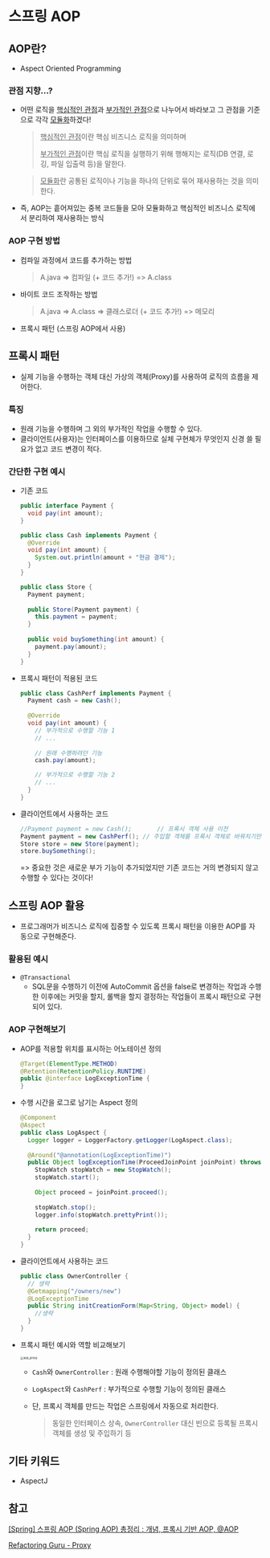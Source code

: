 # 스프링 AOP

## AOP란?

- Aspect Oriented Programming



### 관점 지향...?

- 어떤 로직을 <u>핵심적인 관점</u>과 <u>부가적인 관점</u>으로 나누어서 바라보고 그 관점을 기준으로 각각 <u>모듈화</u>하겠다!

  > <u>핵심적인 관점</u>이란 핵심 비즈니스 로직을 의미하며
  >
  > <u>부가적인 관점</u>이란 핵심 로직을 실행하기 위해 행해지는 로직(DB 연결, 로깅, 파일 입출력 등)을 말한다.

  > <u>모듈화</u>란 공통된 로직이나 기능을 하나의 단위로 묶어 재사용하는 것을 의미한다.

- 즉, AOP는 흩어져있는 중복 코드들을 모아 모듈화하고 핵심적인 비즈니스 로직에서 분리하여 재사용하는 방식



### AOP 구현 방법

- 컴파일 과정에서 코드를 추가하는 방법

  > A.java => 컴파일 (+ 코드 추가!) => A.class

- 바이트 코드 조작하는 방법

  > A.java => A.class => 클래스로더 (+ 코드 추가!) => 메모리

- 프록시 패턴 (스프링 AOP에서 사용)

 

## 프록시 패턴

- 실제 기능을 수행하는 객체 대신 가상의 객체(Proxy)를 사용하여 로직의 흐름을 제어한다.



### 특징

- 원래 기능을 수행하며 그 외의 부가적인 작업을 수행할 수 있다.
- 클라이언트(사용자)는 인터페이스를 이용하므로 실체 구현체가 무엇인지 신경 쓸 필요가 없고 코드 변경이 적다.



### 간단한 구현 예시

- 기존 코드

  ```java
  public interface Payment {
  	void pay(int amount);
  }
  ```

  ```java
  public class Cash implements Payment {
  	@Override
    void pay(int amount) {
      System.out.println(amount + "현금 결제");
    }
  }
  ```

  ```java
  public class Store {
  	Payment payment;
    
    public Store(Payment payment) {
      this.payment = payment;
    }
    
    public void buySomething(int amount) {
      payment.pay(amount);
    }
  }
  ```

- 프록시 패턴이 적용된 코드

  ```java
  public class CashPerf implements Payment {
    Payment cash = new Cash();
    
    @Override
    void pay(int amount) {
      // 부가적으로 수행할 기능 1
      // ...
      
      // 원래 수행하려던 기능
      cash.pay(amount);
  
      // 부가적으로 수행할 기능 2
      // ... 
    }
  }
  ```

- 클라이언트에서 사용하는 코드

  ```java
  //Payment payment = new Cash();		// 프록시 객체 사용 이전
  Payment payment = new CashPerf(); // 주입할 객체를 프록시 객체로 바꿔치기만 하면 된다!
  Store store = new Store(payment);
  store.buySomething();
  ```

  => 중요한 것은 새로운 부가 기능이 추가되었지만 기존 코드는 거의 변경되지 않고 수행할 수 있다는 것이다!



## 스프링 AOP 활용

- 프로그래머가 비즈니스 로직에 집중할 수 있도록 프록시 패턴을 이용한 AOP를 자동으로 구현해준다.



### 활용된 예시

- `@Transactional`
  - SQL문을 수행하기 이전에 AutoCommit 옵션을 false로 변경하는 작업과 수행한 이후에는 커밋을 할지, 롤백을 할지 결정하는 작업들이 프록시 패턴으로 구현되어 있다.

 

### AOP 구현해보기

- AOP를 적용할 위치를 표시하는 어노테이션 정의

  ```java
  @Target(ElementType.METHOD)
  @Retention(RetentionPolicy.RUNTIME)
  public @interface LogExceptionTime {
  }
  ```

- 수행 시간을 로그로 남기는 Aspect 정의

  ```java
  @Component
  @Aspect
  public class LogAspect {
    Logger logger = LoggerFactory.getLogger(LogAspect.class);
    
    @Around("@annotation(LogExceptionTime)")
    public Object logExceptionTime(ProceedJoinPoint joinPoint) throws Throwable {
      StopWatch stopWatch = new StopWatch();
      stopWatch.start();
      
      Object proceed = joinPoint.proceed();
      
      stopWatch.stop();
      logger.info(stopWatch.prettyPrint());
      
      return proceed;
    }
  }
  ```

- 클라이언트에서 사용하는 코드

  ```java
  public class OwnerController {
    // 생략
    @Getmapping("/owners/new")
    @LogExceptionTime
    public String initCreationForm(Map<String, Object> model) {
      //생략
    }
  }
  ```

- 프록시 패턴 예시와 역할 비교해보기

  <img src="https://user-images.githubusercontent.com/33659848/87701616-42257780-c7d3-11ea-9a7e-77486efcd12a.png" alt="aop_proxy" style="zoom: 40%;" />

  - `Cash`와 `OwnerController` : 원래 수행해야할 기능이 정의된 클래스

  -  `LogAspect`와 `CashPerf` : 부가적으로 수행할 기능이 정의된 클래스

  - 단, 프록시 객체를 만드는 작업은 스프링에서 자동으로 처리한다.

    > 동일한 인터페이스 상속, `OwnerController` 대신 빈으로 등록될 프록시 객체를 생성 및 주입하기 등

  

## 기타 키워드

- AspectJ



## 참고

[[Spring] 스프링 AOP (Spring AOP) 총정리 : 개념, 프록시 기반 AOP, @AOP](https://engkimbs.tistory.com/746)

[Refactoring Guru - Proxy](https://refactoring.guru/design-patterns/proxy)


